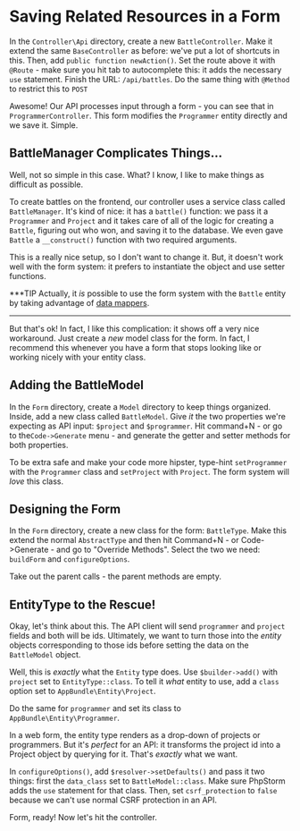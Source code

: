 # Saving Related Resources in a Form

In the `Controller\Api` directory, create a new `BattleController`. Make it extend
the same `BaseController` as before: we've put a lot of shortcuts in this. Then,
add `public function newAction()`. Set the route above it with `@Route` - make sure
you hit tab to autocomplete this: it adds the necessary `use` statement. Finish the
URL: `/api/battles`. Do the same thing with `@Method` to restrict this to `POST`

Awesome! Our API processes input through a form - you can see that in `ProgrammerController`.
This form modifies the `Programmer` entity directly and we save it. Simple.

## BattleManager Complicates Things...

Well, not so simple in this case. What? I know, I like to make things as difficult
as possible.

To create battles on the frontend, our controller uses a service class called `BattleManager`.
It's kind of nice: it has a `battle()` function: we pass it a `Programmer` and `Project`
and it takes care of all of the logic for creating a `Battle`, figuring out who won,
and saving it to the database. We even gave `Battle` a `__construct()` function with
two required arguments.

This is a really nice setup, so I don't want to change it. But, it doesn't work well
with the form system: it prefers to instantiate the object and use setter functions.

***TIP
Actually, it *is* possible to use the form system with the `Battle` entity by taking
advantage of [data mappers](https://webmozart.io/blog/2015/09/09/value-objects-in-symfony-forms/).
***

But that's ok! In fact, I like this complication: it shows off a very nice workaround.
Just create a *new* model class for the form. In fact, I recommend this whenever
you have a form that stops looking like or working nicely with your entity class.

## Adding the BattleModel

In the `Form` directory, create a `Model` directory to keep things organized. Inside,
add a new class called `BattleModel`. Give *it* the two properties we're expecting
as API input: `$project` and `$programmer`. Hit command+N - or go to the`Code->Generate`
menu - and generate the getter and setter methods for both properties.

To be extra safe and make your code more hipster, type-hint `setProgrammer` with
the `Programmer` class and `setProject` with `Project`. The form system will *love*
this class.

## Designing the Form

In the `Form` directory, create a new class for the form: `BattleType`. Make this
extend the normal `AbstractType` and then hit Command+N - or Code->Generate - and
go to "Override Methods". Select the two we need: `buildForm` and `configureOptions`.

Take out the parent calls - the parent methods are empty.

## EntityType to the Rescue!

Okay, let's think about this. The API client will send `programmer` and `project`
fields and both will be ids. Ultimately, we want to turn those into the *entity*
objects corresponding to those ids before setting the data on the `BattleModel` object.

Well, this is *exactly* what the `Entity` type does. Use `$builder->add()` with
`project` set to `EntityType::class`. To tell it *what* entity to use, add a `class`
option set to `AppBundle\Entity\Project`.

Do the same for `programmer` and set its class to `AppBundle\Entity\Programmer`.

In a web form, the entity type renders as a drop-down of projects or programmers.
But it's *perfect* for an API: it transforms the project id into a Project object
by querying for it. That's *exactly* what we want.

In `configureOptions()`, add `$resolver->setDefaults()` and pass it two things: first
the `data_class` set to `BattleModel::class`. Make sure PhpStorm adds the `use` statement
for that class. Then, set `csrf_protection` to `false` because we can't use normal
CSRF protection in an API.

Form, ready! Now let's hit the controller.
